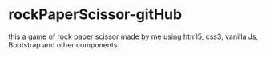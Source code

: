 # rockPaperScissor-gitHub
 this a game of rock paper scissor made by me using html5, css3, vanilla Js, Bootstrap and other components

